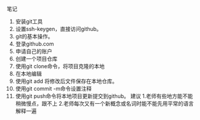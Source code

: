 笔记
1. 安装git工具
2. 设置ssh-keygen，直接访问github。
3. git的基本操作。
1. 登录github.com
2. 申请自己的账户
3. 创建一个项目仓库
4. 使用git clone命令，将项目克隆的本地
5. 在本地编辑
6. 使用git add 将修改后文件保存在本地仓库。
7. 使用git commit -m命令设置注释
8. 使用git push命令将本地项目更新提交到github。
建议
1.老师有些地方能不能稍微慢点，跟不上
2.老师每次又有一个新概念或名词时能不能先用平常的语言解释一遍
